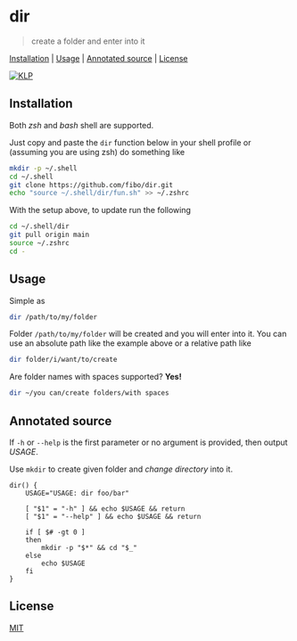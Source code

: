 # dir

> create a folder and enter into it

[Installation](#installation) |
[Usage](#usage) |
[Annotated source](#annotated-source) |
[License](#license)

[![KLP](https://fibo.github.io/svg/klp-badge.svg)](https://fibo.github.io/kiss-literate-programming)

## Installation

Both *zsh* and *bash* shell are supported.

Just copy and paste the `dir` function below in your shell profile or (assuming you are using zsh) do something like

```sh
mkdir -p ~/.shell
cd ~/.shell
git clone https://github.com/fibo/dir.git
echo "source ~/.shell/dir/fun.sh" >> ~/.zshrc
```

With the setup above, to update run the following

```sh
cd ~/.shell/dir
git pull origin main
source ~/.zshrc
cd -
```

## Usage

Simple as

```sh
dir /path/to/my/folder
```

Folder `/path/to/my/folder` will be created and you will enter into it.
You can use an absolute path like the example above or a relative path like

```sh
dir folder/i/want/to/create
```

Are folder names with spaces supported? **Yes!**

```sh
dir ~/you can/create folders/with spaces
```

## Annotated source

If `-h` or `--help` is the first parameter or no argument is provided, then output *USAGE*.

Use `mkdir` to create given folder and *change directory* into it.


    dir() {
    	USAGE="USAGE: dir foo/bar"

    	[ "$1" = "-h" ] && echo $USAGE && return
    	[ "$1" = "--help" ] && echo $USAGE && return

    	if [ $# -gt 0 ]
    	then
    		mkdir -p "$*" && cd "$_"
    	else
    		echo $USAGE
    	fi
    }

## License

[MIT](https://fibo.github.io/mit-license)

